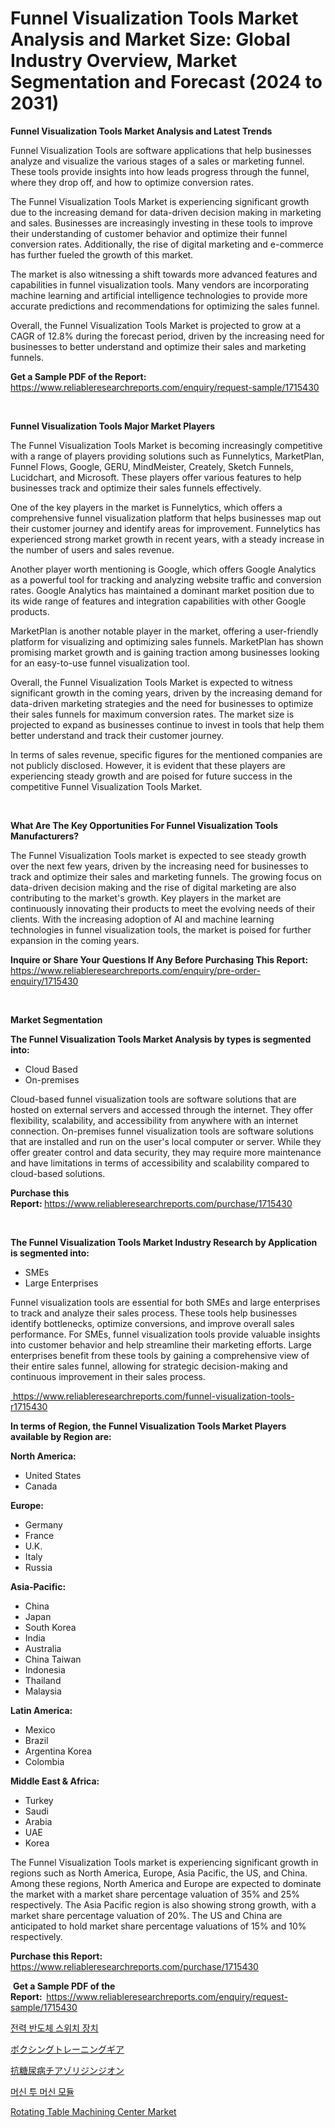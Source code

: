 <p><h1>Funnel Visualization Tools Market Analysis and Market Size: Global Industry Overview, Market Segmentation and Forecast (2024 to 2031)</h1></p><p><strong>Funnel Visualization Tools Market Analysis and Latest Trends</strong></p>
<p><p>Funnel Visualization Tools are software applications that help businesses analyze and visualize the various stages of a sales or marketing funnel. These tools provide insights into how leads progress through the funnel, where they drop off, and how to optimize conversion rates.</p><p>The Funnel Visualization Tools Market is experiencing significant growth due to the increasing demand for data-driven decision making in marketing and sales. Businesses are increasingly investing in these tools to improve their understanding of customer behavior and optimize their funnel conversion rates. Additionally, the rise of digital marketing and e-commerce has further fueled the growth of this market.</p><p>The market is also witnessing a shift towards more advanced features and capabilities in funnel visualization tools. Many vendors are incorporating machine learning and artificial intelligence technologies to provide more accurate predictions and recommendations for optimizing the sales funnel.</p><p>Overall, the Funnel Visualization Tools Market is projected to grow at a CAGR of 12.8% during the forecast period, driven by the increasing need for businesses to better understand and optimize their sales and marketing funnels.</p></p>
<p><strong>Get a Sample PDF of the Report:&nbsp;</strong> <a href="https://www.reliableresearchreports.com/enquiry/request-sample/1715430">https://www.reliableresearchreports.com/enquiry/request-sample/1715430</a></p>
<p>&nbsp;</p>
<p><strong>Funnel Visualization Tools Major Market Players</strong></p>
<p><p>The Funnel Visualization Tools Market is becoming increasingly competitive with a range of players providing solutions such as Funnelytics, MarketPlan, Funnel Flows, Google, GERU, MindMeister, Creately, Sketch Funnels, Lucidchart, and Microsoft. These players offer various features to help businesses track and optimize their sales funnels effectively.</p><p>One of the key players in the market is Funnelytics, which offers a comprehensive funnel visualization platform that helps businesses map out their customer journey and identify areas for improvement. Funnelytics has experienced strong market growth in recent years, with a steady increase in the number of users and sales revenue.</p><p>Another player worth mentioning is Google, which offers Google Analytics as a powerful tool for tracking and analyzing website traffic and conversion rates. Google Analytics has maintained a dominant market position due to its wide range of features and integration capabilities with other Google products.</p><p>MarketPlan is another notable player in the market, offering a user-friendly platform for visualizing and optimizing sales funnels. MarketPlan has shown promising market growth and is gaining traction among businesses looking for an easy-to-use funnel visualization tool.</p><p>Overall, the Funnel Visualization Tools Market is expected to witness significant growth in the coming years, driven by the increasing demand for data-driven marketing strategies and the need for businesses to optimize their sales funnels for maximum conversion rates. The market size is projected to expand as businesses continue to invest in tools that help them better understand and track their customer journey.</p><p>In terms of sales revenue, specific figures for the mentioned companies are not publicly disclosed. However, it is evident that these players are experiencing steady growth and are poised for future success in the competitive Funnel Visualization Tools Market.</p></p>
<p>&nbsp;</p>
<p><strong>What Are The Key Opportunities For Funnel Visualization Tools Manufacturers?</strong></p>
<p><p>The Funnel Visualization Tools market is expected to see steady growth over the next few years, driven by the increasing need for businesses to track and optimize their sales and marketing funnels. The growing focus on data-driven decision making and the rise of digital marketing are also contributing to the market's growth. Key players in the market are continuously innovating their products to meet the evolving needs of their clients. With the increasing adoption of AI and machine learning technologies in funnel visualization tools, the market is poised for further expansion in the coming years.</p></p>
<p><strong>Inquire or Share Your Questions If Any Before Purchasing This Report:</strong> <a href="https://www.reliableresearchreports.com/enquiry/pre-order-enquiry/1715430">https://www.reliableresearchreports.com/enquiry/pre-order-enquiry/1715430</a></p>
<p>&nbsp;</p>
<p><strong>Market Segmentation</strong></p>
<p><strong>The Funnel Visualization Tools Market Analysis by types is segmented into:</strong></p>
<p><ul><li>Cloud Based</li><li>On-premises</li></ul></p>
<p><p>Cloud-based funnel visualization tools are software solutions that are hosted on external servers and accessed through the internet. They offer flexibility, scalability, and accessibility from anywhere with an internet connection. On-premises funnel visualization tools are software solutions that are installed and run on the user's local computer or server. While they offer greater control and data security, they may require more maintenance and have limitations in terms of accessibility and scalability compared to cloud-based solutions.</p></p>
<p><strong>Purchase this Report:&nbsp;</strong><a href="https://www.reliableresearchreports.com/purchase/1715430">https://www.reliableresearchreports.com/purchase/1715430</a></p>
<p>&nbsp;</p>
<p><strong>The Funnel Visualization Tools Market Industry Research by Application is segmented into:</strong></p>
<p><ul><li>SMEs</li><li>Large Enterprises</li></ul></p>
<p><p>Funnel visualization tools are essential for both SMEs and large enterprises to track and analyze their sales process. These tools help businesses identify bottlenecks, optimize conversions, and improve overall sales performance. For SMEs, funnel visualization tools provide valuable insights into customer behavior and help streamline their marketing efforts. Large enterprises benefit from these tools by gaining a comprehensive view of their entire sales funnel, allowing for strategic decision-making and continuous improvement in their sales process.</p></p>
<p><a href="https://www.reliableresearchreports.com/funnel-visualization-tools-r1715430">&nbsp;https://www.reliableresearchreports.com/funnel-visualization-tools-r1715430</a></p>
<p><strong>In terms of Region, the Funnel Visualization Tools Market Players available by Region are:</strong></p>
<p>
    <p> <strong> North America: </strong>
        <ul>
            <li>United States</li>
            <li>Canada</li>
        </ul>
        </p> 
    <p> <strong> Europe: </strong>
        <ul>
            <li>Germany</li>
            <li>France</li>
            <li>U.K.</li>
            <li>Italy</li>
            <li>Russia</li>
        </ul>
        </p> 
    <p> <strong> Asia-Pacific: </strong>
        <ul>
            <li>China</li>
            <li>Japan</li>
            <li>South Korea</li>
            <li>India</li>
            <li>Australia</li>
            <li>China Taiwan</li>
            <li>Indonesia</li>
            <li>Thailand</li>
            <li>Malaysia</li>
        </ul>
        </p> 
    <p> <strong> Latin America: </strong>
        <ul>
            <li>Mexico</li>
            <li>Brazil</li>
            <li>Argentina Korea</li>
            <li>Colombia</li>
        </ul>
        </p> 
    <p> <strong> Middle East & Africa: </strong>
        <ul>
            <li>Turkey</li>
            <li>Saudi</li>
            <li>Arabia</li>
            <li>UAE</li>
            <li>Korea</li>
        </ul>
    </p>
    </p>
<p><p>The Funnel Visualization Tools market is experiencing significant growth in regions such as North America, Europe, Asia Pacific, the US, and China. Among these regions, North America and Europe are expected to dominate the market with a market share percentage valuation of 35% and 25% respectively. The Asia Pacific region is also showing strong growth, with a market share percentage valuation of 20%. The US and China are anticipated to hold market share percentage valuations of 15% and 10% respectively.</p></p>
<p><strong>Purchase this Report: </strong><a href="https://www.reliableresearchreports.com/purchase/1715430">https://www.reliableresearchreports.com/purchase/1715430</a></p>
<p>&nbsp;<strong>Get a Sample PDF of the Report:&nbsp;&nbsp;</strong><a href="https://www.reliableresearchreports.com/enquiry/request-sample/1715430">https://www.reliableresearchreports.com/enquiry/request-sample/1715430</a></p>
<p><strong></strong></p>
<p><p><a href="https://github.com/lkwggful07722/Market-Research-Report-List-2/blob/main/1739373124180.md">전력 반도체 스위치 장치</a></p><p><a href="https://github.com/one-cool-chick/Market-Research-Report-List-2/blob/main/8005024113584.md">ボクシングトレーニングギア</a></p><p><a href="https://github.com/luffiazaza/Market-Research-Report-List-2/blob/main/3735640113583.md">抗糖尿病チアゾリジンジオン</a></p><p><a href="https://github.com/ZacharyScthmitt4465/Market-Research-Report-List-2/blob/main/7230065124181.md">머신 투 머신 모듈</a></p><p><a href="https://github.com/JennyferFeil2023/Market-Research-Report-List-1/blob/main/rotating-table-machining-center-market.md">Rotating Table Machining Center Market</a></p></p>